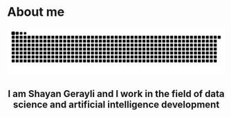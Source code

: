 # About me

<img src="https://github.com/shayangerayli/shayangerayli/blob/main/Image.svg">

<h2 align="center">I am Shayan Gerayli and I work in the field of data science and artificial intelligence development</h2>
